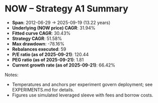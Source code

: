 # NOW – Strategy A1 Summary

- **Span**: 2012-06-29 → 2025-09-19 (13.22 years)
- **Underlying (NOW price) CAGR**: 31.94%
- **Fitted curve CAGR**: 30.43%
- **Strategy CAGR**: 51.58%
- **Max drawdown**: -78.16%
- **Rebalances executed**: 59
- **P/E ratio (as of 2025-09-21)**: 120.44
- **PEG ratio (as of 2025-09-21)**: 1.81
- **Current growth rate (as of 2025-09-21)**: 66.42%

Notes:

- Temperatures and anchors per experiment govern deployment; see EXPERIMENTS.md for details.
- Figures use simulated leveraged sleeve with fees and borrow costs.

